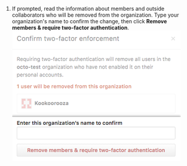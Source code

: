 1. If prompted, read the information about members and outside collaborators who will be removed from the organization. Type your organization's name to confirm the change, then click **Remove members & require two-factor authentication**.
  ![Confirm two-factor enforcement box](/assets/images/help/organizations/confirm-require-2fa.png)
